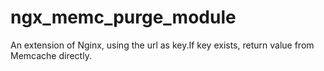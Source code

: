 # ngx_memc_purge_module
An extension of Nginx, using the url as key.If key exists, return value from Memcache directly.
